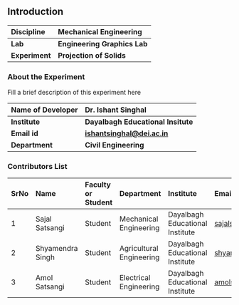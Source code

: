 ## Introduction


<b>Discipline | <b>Mechanical Engineering
:--|:--|
<b> Lab | <b> Engineering Graphics Lab
<b> Experiment|     <b> Projection of Solids

### About the Experiment 

Fill a brief description of this experiment here

<b>Name of Developer | <b> Dr. Ishant Singhal 
:--|:--|
<b> Institute | <b> Dayalbagh Educational Insitute
<b> Email id|     <b> ishantsinghal@dei.ac.in
<b> Department |  <b> Civil Engineering

### Contributors List

SrNo | Name | Faculty or Student | Department| Institute | Email id
:--|:--|:--|:--|:--|:--|
1 | Sajal Satsangi | Student | Mechanical Engineering | Dayalbagh Educational Institute | sajalsatsangi2004@gmail.com
2 | Shyamendra Singh | Student | Agricultural Engineering | Dayalbagh Educational Institute | shyamendra.me@gmail.com
3 | Amol Satsangi | Student | Electrical Engineering | Dayalbagh Educational Institute | amolsatsangi02@gmail.com
